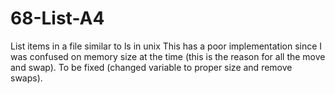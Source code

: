 # 68-List-A4
List items in a file similar to ls in unix
This has a poor implementation since I was confused on memory size at the time (this is the reason for all the move and swap). 
To be fixed (changed variable to proper size and remove swaps).
